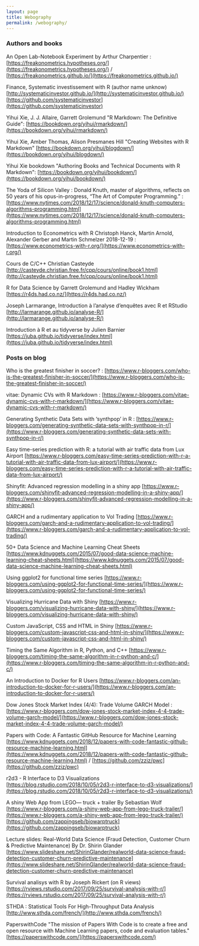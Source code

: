 ```yaml
---
layout: page
title: Webography
permalink: /webography/
---
```



### Authors and books

An Open Lab-Notebook Experiment by Arthur Charpentier : [https://freakonometrics.hypotheses.org/](https://freakonometrics.hypotheses.org/)    /   [https://freakonometrics.github.io/](https://freakonometrics.github.io/)

Finance, Systematic investissement with R (author name unknow) [http://systematicinvestor.github.io/](http://systematicinvestor.github.io/) [https://github.com/systematicinvestor](https://github.com/systematicinvestor)

Yihui Xie, J. J. Allaire, Garrett Grolemund "R Markdown: The Definitive Guide": [https://bookdown.org/yihui/rmarkdown/](https://bookdown.org/yihui/rmarkdown/)

Yihui Xie, Amber Thomas, Alison Presmanes Hill "Creating Websites with R Markdown" [https://bookdown.org/yihui/blogdown/](https://bookdown.org/yihui/blogdown/)

Yihui Xie bookdown "Authoring Books and Technical Documents with R Markdown": [https://bookdown.org/yihui/bookdown/](https://bookdown.org/yihui/bookdown/)

The Yoda of Silicon Valley : Donald Knuth, master of algorithms, reflects on 50 years of his opus-in-progress, “The Art of Computer Programming.” : [https://www.nytimes.com/2018/12/17/science/donald-knuth-computers-algorithms-programming.html](https://www.nytimes.com/2018/12/17/science/donald-knuth-computers-algorithms-programming.html)

Introduction to Econometrics with R Christoph Hanck, Martin Arnold, Alexander Gerber and Martin Schmelzer 2018-12-19 : [https://www.econometrics-with-r.org/](https://www.econometrics-with-r.org/)

Cours de C/C++ Christian Casteyde [http://casteyde.christian.free.fr/cpp/cours/online/book1.html](http://casteyde.christian.free.fr/cpp/cours/online/book1.html)

R for Data Science by Garrett Grolemund and Hadley Wickham [https://r4ds.had.co.nz/](https://r4ds.had.co.nz/)

Joseph Larmarange, Introduction  à l’analyse d’enquêtes avec R et RStudio [http://larmarange.github.io/analyse-R/](http://larmarange.github.io/analyse-R/)

Introduction à R et au tidyverse by Julien Barnier [https://juba.github.io/tidyverse/index.html](https://juba.github.io/tidyverse/index.html)

### Posts on blog

Who is the greatest finisher in soccer? : [https://www.r-bloggers.com/who-is-the-greatest-finisher-in-soccer/](https://www.r-bloggers.com/who-is-the-greatest-finisher-in-soccer/)

vitae: Dynamic CVs with R Markdown : [https://www.r-bloggers.com/vitae-dynamic-cvs-with-r-markdown/](https://www.r-bloggers.com/vitae-dynamic-cvs-with-r-markdown/)

Generating Synthetic Data Sets with ‘synthpop’ in R : [https://www.r-bloggers.com/generating-synthetic-data-sets-with-synthpop-in-r/](https://www.r-bloggers.com/generating-synthetic-data-sets-with-synthpop-in-r/)

Easy time-series prediction with R: a tutorial with air traffic data from Lux Airport [https://www.r-bloggers.com/easy-time-series-prediction-with-r-a-tutorial-with-air-traffic-data-from-lux-airport/](https://www.r-bloggers.com/easy-time-series-prediction-with-r-a-tutorial-with-air-traffic-data-from-lux-airport/)

Shinyfit: Advanced regression modelling in a shiny app [https://www.r-bloggers.com/shinyfit-advanced-regression-modelling-in-a-shiny-app/](https://www.r-bloggers.com/shinyfit-advanced-regression-modelling-in-a-shiny-app/)

GARCH and a rudimentary application to Vol Trading [https://www.r-bloggers.com/garch-and-a-rudimentary-application-to-vol-trading/](https://www.r-bloggers.com/garch-and-a-rudimentary-application-to-vol-trading/)

50+ Data Science and Machine Learning Cheat Sheets [https://www.kdnuggets.com/2015/07/good-data-science-machine-learning-cheat-sheets.html](https://www.kdnuggets.com/2015/07/good-data-science-machine-learning-cheat-sheets.html)

Using ggplot2 for functional time series [https://www.r-bloggers.com/using-ggplot2-for-functional-time-series/](https://www.r-bloggers.com/using-ggplot2-for-functional-time-series/)

Visualizing Hurricane Data with Shiny [https://www.r-bloggers.com/visualizing-hurricane-data-with-shiny/](https://www.r-bloggers.com/visualizing-hurricane-data-with-shiny/)

Custom JavaScript, CSS and HTML in Shiny [https://www.r-bloggers.com/custom-javascript-css-and-html-in-shiny/](https://www.r-bloggers.com/custom-javascript-css-and-html-in-shiny/)

Timing the Same Algorithm in R, Python, and C++ [https://www.r-bloggers.com/timing-the-same-algorithm-in-r-python-and-c/](https://www.r-bloggers.com/timing-the-same-algorithm-in-r-python-and-c/)

An Introduction to Docker for R Users [https://www.r-bloggers.com/an-introduction-to-docker-for-r-users/](https://www.r-bloggers.com/an-introduction-to-docker-for-r-users/)

Dow Jones Stock Market Index (4/4): Trade Volume GARCH Model : [https://www.r-bloggers.com/dow-jones-stock-market-index-4-4-trade-volume-garch-model/](https://www.r-bloggers.com/dow-jones-stock-market-index-4-4-trade-volume-garch-model/)

Papers with Code: A Fantastic GitHub Resource for Machine Learning [https://www.kdnuggets.com/2018/12/papers-with-code-fantastic-github-resource-machine-learning.html](https://www.kdnuggets.com/2018/12/papers-with-code-fantastic-github-resource-machine-learning.html) / [https://github.com/zziz/pwc](https://github.com/zziz/pwc)

r2d3 - R Interface to D3 Visualizations [https://blog.rstudio.com/2018/10/05/r2d3-r-interface-to-d3-visualizations/](https://blog.rstudio.com/2018/10/05/r2d3-r-interface-to-d3-visualizations/)

A shiny Web App from LEGO— truck + trailer By Sebastian Wolf [https://www.r-bloggers.com/a-shiny-web-app-from-lego-truck-trailer/](https://www.r-bloggers.com/a-shiny-web-app-from-lego-truck-trailer/) [https://github.com/zappingseb/biowarptruck](https://github.com/zappingseb/biowarptruck)

Lecture slides: Real-World Data Science (Fraud Detection, Customer Churn & Predictive Maintenance) By Dr. Shirin Glander [https://www.slideshare.net/ShirinGlander/realworld-data-science-fraud-detection-customer-churn-predictive-maintenance](https://www.slideshare.net/ShirinGlander/realworld-data-science-fraud-detection-customer-churn-predictive-maintenance)

Survival analisys with R by Joseph Rickert (on R views) [https://rviews.rstudio.com/2017/09/25/survival-analysis-with-r/](https://rviews.rstudio.com/2017/09/25/survival-analysis-with-r/)

STHDA : Statistical Tools For High-Throughput Data Analysis [http://www.sthda.com/french/](http://www.sthda.com/french/)

PaperswithCode "The mission of Papers With Code is to create a free and open resource with Machine Learning papers, code and evaluation tables." [https://paperswithcode.com/](https://paperswithcode.com/)
